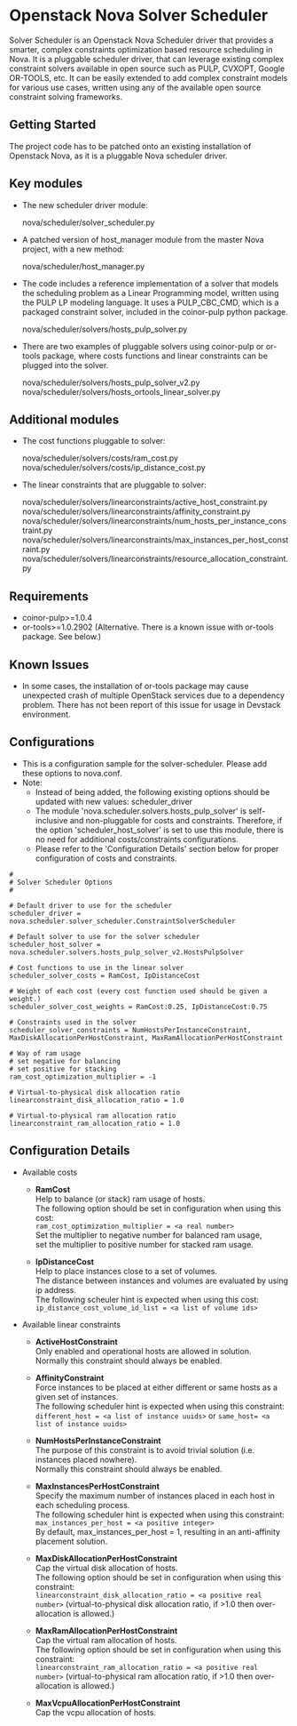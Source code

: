 Openstack Nova Solver Scheduler
===============================

Solver Scheduler is an Openstack Nova Scheduler driver that provides a smarter, complex constraints optimization based resource scheduling in Nova.  It is a pluggable scheduler driver, that can leverage existing complex constraint solvers available in open source such as PULP, CVXOPT, Google OR-TOOLS, etc. It can be easily extended to add complex constraint models for various use cases, written using any of the available open source constraint solving frameworks. 

Getting Started
---------------
The project code has to be patched onto an existing installation of Openstack Nova, as it is a pluggable Nova scheduler driver.

Key modules
-----------

* The new scheduler driver module:

    nova/scheduler/solver_scheduler.py

* A patched version of host_manager module from the master Nova project, with a new method:

    nova/scheduler/host_manager.py

* The code includes a reference implementation of a solver that models the scheduling problem as a Linear Programming model, written using the PULP LP modeling language. It uses a PULP_CBC_CMD, which is a packaged constraint solver, included in the coinor-pulp python package.

    nova/scheduler/solvers/hosts_pulp_solver.py

* There are two examples of pluggable solvers using coinor-pulp or or-tools package, where costs functions and linear constraints can be plugged into the solver.

    nova/scheduler/solvers/hosts_pulp_solver_v2.py  
    nova/scheduler/solvers/hosts_ortools_linear_solver.py

Additional modules
------------------

* The cost functions pluggable to solver:

    nova/scheduler/solvers/costs/ram_cost.py  
    nova/scheduler/solvers/costs/ip_distance_cost.py  

* The linear constraints that are pluggable to solver:

    nova/scheduler/solvers/linearconstraints/active_host_constraint.py  
    nova/scheduler/solvers/linearconstraints/affinity_constraint.py  
    nova/scheduler/solvers/linearconstraints/num_hosts_per_instance_constraint.py  
    nova/scheduler/solvers/linearconstraints/max_instances_per_host_constraint.py  
    nova/scheduler/solvers/linearconstraints/resource_allocation_constraint.py  

Requirements
------------

* coinor-pulp>=1.0.4
* or-tools>=1.0.2902 (Alternative. There is a known issue with or-tools package. See below.)

Known Issues
------------

* In some cases, the installation of or-tools package may cause unexpected crash of multiple OpenStack services due to a dependency problem. There has not been report of this issue for usage in Devstack environment.

Configurations
--------------

* This is a configuration sample for the solver-scheduler. Please add these options to nova.conf.
* Note:
    - Instead of being added, the following existing options should be updated with new values: scheduler_driver
    - The module 'nova.scheduler.solvers.hosts_pulp_solver' is self-inclusive and non-pluggable for costs and constraints. Therefore, if the option 'scheduler_host_solver' is set to use this module, there is no need for additional costs/constraints configurations.
    - Please refer to the 'Configuration Details' section below for proper configuration of costs and constraints.

```
#
# Solver Scheduler Options
#

# Default driver to use for the scheduler
scheduler_driver = nova.scheduler.solver_scheduler.ConstraintSolverScheduler

# Default solver to use for the solver scheduler
scheduler_host_solver = nova.scheduler.solvers.hosts_pulp_solver_v2.HostsPulpSolver

# Cost functions to use in the linear solver
scheduler_solver_costs = RamCost, IpDistanceCost

# Weight of each cost (every cost function used should be given a weight.)
scheduler_solver_cost_weights = RamCost:0.25, IpDistanceCost:0.75

# Constraints used in the solver
scheduler_solver_constraints = NumHostsPerInstanceConstraint, MaxDiskAllocationPerHostConstraint, MaxRamAllocationPerHostConstraint

# Way of ram usage
# set negative for balancing
# set positive for stacking
ram_cost_optimization_multiplier = -1

# Virtual-to-physical disk allocation ratio
linearconstraint_disk_allocation_ratio = 1.0

# Virtual-to-physical ram allocation ratio
linearconstraint_ram_allocation_ratio = 1.0
```

Configuration Details
---------------------

* Available costs  

    - **RamCost**  
        Help to balance (or stack) ram usage of hosts.  
        The following option should be set in configuration when using this cost:  
        ```ram_cost_optimization_multiplier = <a real number>```  
        Set the multiplier to negative number for balanced ram usage,  
        set the multiplier to positive number for stacked ram usage.  
    
    - **IpDistanceCost**  
        Help to place instances close to a set of volumes.  
        The distance between instances and volumes are evaluated by using ip address.  
        The following scheuler hint is expected when using this cost:  
        ```ip_distance_cost_volume_id_list = <a list of volume ids>```  

* Available linear constraints  

    - **ActiveHostConstraint**  
        Only enabled and operational hosts are allowed in solution.  
        Normally this constraint should always be enabled.  
    
    - **AffinityConstraint**  
        Force instances to be placed at either different or same hosts as a given set of instances.  
        The following scheduler hint is expected when using this constraint:  
        ```different_host = <a list of instance uuids>``` or ```same_host= <a list of instance uuids>```  
    
    - **NumHostsPerInstanceConstraint**  
        The purpose of this constraint is to avoid trivial solution (i.e. instances placed nowhere).  
        Normally this constraint should always be enabled.  
    
    - **MaxInstancesPerHostConstraint**  
        Specify the maximum number of instances placed in each host in each scheduling process.  
        The following scheduler hint is expected when using this constraint:  
        ```max_instances_per_host = <a positive integer>```  
        By default, max_instances_per_host = 1, resulting in an anti-affinity placement solution.  
    
    - **MaxDiskAllocationPerHostConstraint**  
        Cap the virtual disk allocation of hosts.  
        The following option should be set in configuration when using this constraint:  
        ```linearconstraint_disk_allocation_ratio = <a positive real number>``` (virtual-to-physical disk allocation ratio, if >1.0 then over-allocation is allowed.)  
    
    - **MaxRamAllocationPerHostConstraint**  
        Cap the virtual ram allocation of hosts.  
        The following option should be set in configuration when using this constraint:  
        ```linearconstraint_ram_allocation_ratio = <a positive real number>``` (virtual-to-physical ram allocation ratio, if >1.0 then over-allocation is allowed.)  
    
    - **MaxVcpuAllocationPerHostConstraint**  
        Cap the vcpu allocation of hosts.  
    
